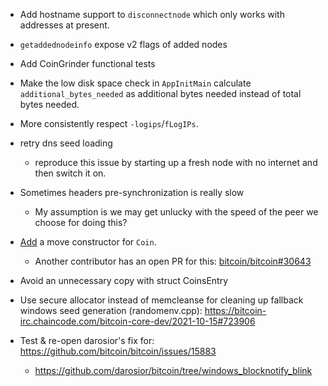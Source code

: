 - Add hostname support to `disconnectnode` which only works with addresses at present.
- `getaddednodeinfo` expose v2 flags of added nodes
- Add CoinGrinder functional tests
- Make the low disk space check in `AppInitMain` calculate
  `additional_bytes_needed` as additional bytes needed instead of total bytes
  needed.
- More consistently respect `-logips`/`fLogIPs`.
- retry dns seed loading 
    - reproduce this issue by starting up a fresh node with no internet and then
      switch it on.
- Sometimes headers pre-synchronization is really slow
    - My assumption is we may get unlucky with the speed of the peer we choose
      for doing this?
- [Add](https://github.com/bitcoin/bitcoin/pull/28280/commits/8737c0cefa6ec49a4d17d9bef9e5e1a7990af1ac#r1703187118)
  a move constructor for `Coin`.
  - Another contributor has an open PR for this:
    [bitcoin/bitcoin#30643](https://github.com/bitcoin/bitcoin/pull/30643)
- Avoid an unnecessary copy with struct CoinsEntry
- Use secure allocator instead of memcleanse for cleaning up fallback windows
  seed generation (randomenv.cpp):
  https://bitcoin-irc.chaincode.com/bitcoin-core-dev/2021-10-15#723906

- Test & re-open darosior's fix for: https://github.com/bitcoin/bitcoin/issues/15883
    - https://github.com/darosior/bitcoin/tree/windows_blocknotify_blink
